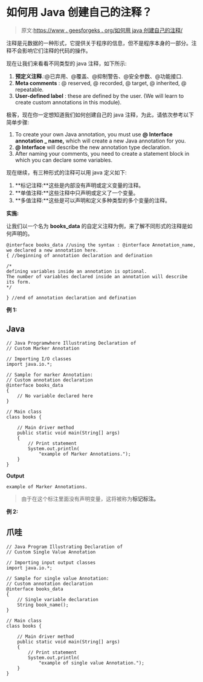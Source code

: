 # 如何用 Java 创建自己的注释？

> 原文:[https://www . geesforgeks . org/如何用 java 创建自己的注释/](https://www.geeksforgeeks.org/how-to-create-your-own-annotations-in-java/)

注释是元数据的一种形式，它提供关于程序的信息，但不是程序本身的一部分。注释不会影响它们注释的代码的操作。

现在让我们来看看不同类型的 java 注释，如下所示:

1.  **预定义注释**.:@已弃用、@覆盖、@抑制警告、@安全参数、@功能接口.
2.  **Meta comments** : @ reserved, @ recorded, @ target, @ inherited, @ repeatable.
3.  **User-defined label** : these are defined by the user. (We will learn to create custom annotations in this module).

极客，现在你一定想知道我们如何创建自己的 java 注释，为此，请依次参考以下简单步骤:

1.  To create your own Java annotation, you must use **@ Interface annotation _ name,** which will create a new Java annotation for you.
2.  **@ Interface** will describe the new annotation type declaration.
3.  After naming your comments, you need to create a statement block in which you can declare some variables.

现在继续，有三种形式的注释可以用 java 定义如下:

1.  **标记注释:**这些是内部没有声明或定义变量的注释。
2.  **单值注释:**这些注释中只声明或定义了一个变量。
3.  **多值注释:**这些是可以声明和定义多种类型的多个变量的注释。

**实施:**

让我们以一个名为 **books_data** 的自定义注释为例，来了解不同形式的注释是如何声明的。

```
@interface books_data //using the syntax : @interface Annotation_name, we declared a new annotation here.
{ //beginning of annotation declaration and defination

/*
defining variables inside an annotation is optional.
The number of variables declared inside an annotation will describe its form.
*/

} //end of annotation declaration and defination
```

**例 1:**

## Java

```
// Java Programwhere Illustrating Declaration of
// Custom Marker Annotation

// Importing I/O classes
import java.io.*;

// Sample for marker Annotation:
// Custom annotation declaration
@interface books_data
{
    // No variable declared here
}

// Main class
class books {

    // Main driver method
    public static void main(String[] args)
    {
        // Print statement
        System.out.println(
            "example of Marker Annotations.");
    }
}
```

**Output**

```
example of Marker Annotations.
```

> 由于在这个标注里面没有声明变量，这将被称为**标记标注。**

**例 2:**

## 爪哇

```
// Java Program Illustrating Declaration of
// Custom Single Value Annotation

// Importing input output classes
import java.io.*;

// Sample for single value Annotation:
// Custom annotation declaration
@interface books_data
{
    // Single variable declaration
    String book_name();
}

// Main class
class books {

    // Main driver method
    public static void main(String[] args)
    {
        // Print statement
        System.out.println(
            "example of single value Annotation.");
    }
}
```